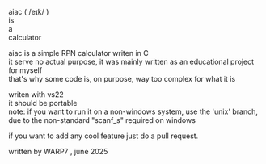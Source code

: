 aiac ( /eɪk/ )  
is  
a  
calculator  
  
aiac is a simple RPN calculator writen in C  
it serve no actual purpose, it was mainly written as an educational project for myself  
that's why some code is, on purpose, way too complex for what it is  
  
writen with vs22  
it should be portable  
note: if you want to run it on a non-windows system, use the 'unix' branch, due to the non-standard "scanf_s" required on windows  
  
if you want to add any cool feature just do a pull request.

written by WARP7 , june 2025
